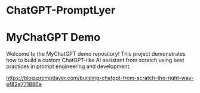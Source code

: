 # ChatGPT-PromptLyer

# MyChatGPT Demo

Welcome to the MyChatGPT demo repository! This project demonstrates how to build a custom ChatGPT-like AI assistant from scratch using best practices in prompt engineering and development.

https://blog.promptlayer.com/building-chatgpt-from-scratch-the-right-way-ef82e771886e

